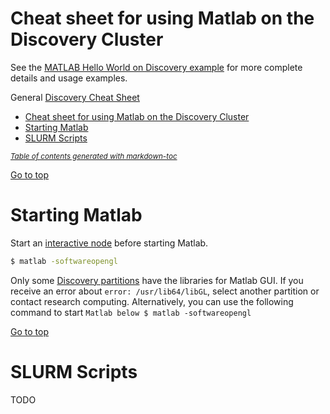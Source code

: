 Cheat sheet for using Matlab on the Discovery Cluster
====================================================

See the [MATLAB Hello World on Discovery example](README.md) for more complete details and usage examples.

General [Discovery Cheat Sheet](https://github.com/NEU-ABLE-LAB/NEU_RC_HELLO/blob/master/README.md)

- [Cheat sheet for using Matlab on the Discovery Cluster](#cheat-sheet-for-using-matlab-on-the-discovery-cluster)
- [Starting Matlab](#starting-matlab)
- [SLURM Scripts](#slurm-scripts)

<small><i><a href='http://ecotrust-canada.github.io/markdown-toc/'>Table of contents generated with markdown-toc</a></i></small>

[Go to top](#cheat-sheet-for-using-matlab-on-the-discovery-cluster)

Starting Matlab
===============
Start an [interactive node](https://github.com/NEU-ABLE-LAB/NEU_RC_HELLO/blob/master/README.md#starting-an-interactive-node) before starting Matlab.

```bash
$ matlab -softwareopengl
```

Only some [Discovery partitions](https://www.northeastern.edu/rc/?page_id=14) have the libraries for Matlab GUI. If you receive an error about `error: /usr/lib64/libGL`, select another partition or contact research computing. Alternatively, you can use the following command to start `Matlab below $ matlab -softwareopengl`

[Go to top](#cheat-sheet-for-using-matlab-on-the-discovery-cluster)

SLURM Scripts
=============
TODO
